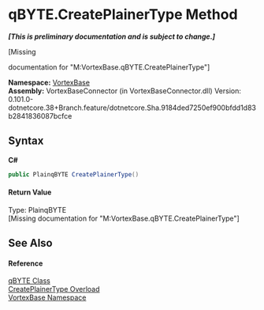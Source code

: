 # qBYTE.CreatePlainerType Method 
 _**\[This is preliminary documentation and is subject to change.\]**_

\[Missing <summary> documentation for "M:VortexBase.qBYTE.CreatePlainerType"\]

**Namespace:**&nbsp;<a href="N_VortexBase.md">VortexBase</a><br />**Assembly:**&nbsp;VortexBaseConnector (in VortexBaseConnector.dll) Version: 0.101.0-dotnetcore.38+Branch.feature/dotnetcore.Sha.9184ded7250ef900bfdd1d83b2841836087bcfce

## Syntax

**C#**<br />
``` C#
public PlainqBYTE CreatePlainerType()
```


#### Return Value
Type: PlainqBYTE<br />\[Missing <returns> documentation for "M:VortexBase.qBYTE.CreatePlainerType"\]

## See Also


#### Reference
<a href="T_VortexBase_qBYTE.md">qBYTE Class</a><br /><a href="Overload_VortexBase_qBYTE_CreatePlainerType.md">CreatePlainerType Overload</a><br /><a href="N_VortexBase.md">VortexBase Namespace</a><br />